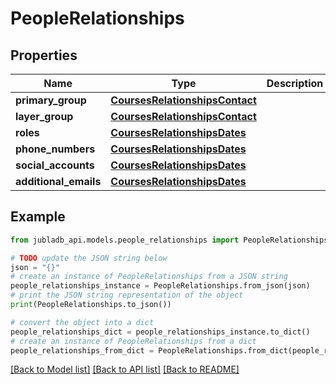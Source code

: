 # PeopleRelationships


## Properties

Name | Type | Description | Notes
------------ | ------------- | ------------- | -------------
**primary_group** | [**CoursesRelationshipsContact**](CoursesRelationshipsContact.md) |  | [optional] 
**layer_group** | [**CoursesRelationshipsContact**](CoursesRelationshipsContact.md) |  | [optional] 
**roles** | [**CoursesRelationshipsDates**](CoursesRelationshipsDates.md) |  | [optional] 
**phone_numbers** | [**CoursesRelationshipsDates**](CoursesRelationshipsDates.md) |  | [optional] 
**social_accounts** | [**CoursesRelationshipsDates**](CoursesRelationshipsDates.md) |  | [optional] 
**additional_emails** | [**CoursesRelationshipsDates**](CoursesRelationshipsDates.md) |  | [optional] 

## Example

```python
from jubladb_api.models.people_relationships import PeopleRelationships

# TODO update the JSON string below
json = "{}"
# create an instance of PeopleRelationships from a JSON string
people_relationships_instance = PeopleRelationships.from_json(json)
# print the JSON string representation of the object
print(PeopleRelationships.to_json())

# convert the object into a dict
people_relationships_dict = people_relationships_instance.to_dict()
# create an instance of PeopleRelationships from a dict
people_relationships_from_dict = PeopleRelationships.from_dict(people_relationships_dict)
```
[[Back to Model list]](../README.md#documentation-for-models) [[Back to API list]](../README.md#documentation-for-api-endpoints) [[Back to README]](../README.md)


